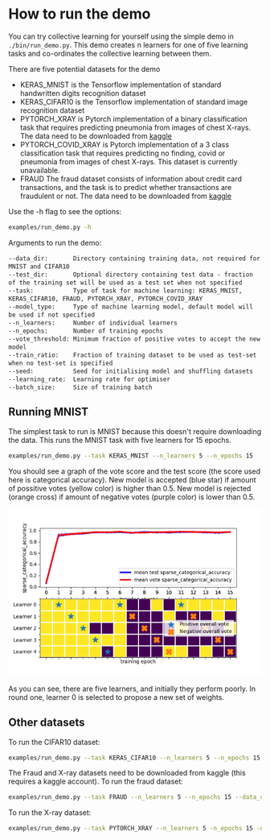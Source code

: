 # How to run the demo

You can try collective learning for yourself using the simple demo in `./bin/run_demo.py`. 
This demo creates n learners for one of five learning tasks and co-ordinates the collective learning between them.

There are five potential datasets for the demo

* KERAS_MNIST is the Tensorflow implementation of standard handwritten digits recognition dataset
* KERAS_CIFAR10 is the Tensorflow implementation of standard image recognition dataset
* PYTORCH_XRAY is Pytorch implementation of a binary classification task that requires predicting pneumonia from images of chest X-rays. 
  The data need to be downloaded from [kaggle](https://www.kaggle.com/paultimothymooney/chest-xray-pneumonia)
* PYTORCH_COVID_XRAY is Pytorch implementation of a 3 class classification task that requires predicting no finding, covid or pneumonia from images of chest X-rays. 
  This dataset is currently unavailable.
* FRAUD The fraud dataset consists of information about credit card transactions, and the task is to predict whether 
  transactions are fraudulent or not. 
  The data need to be downloaded from [kaggle](https://www.kaggle.com/c/ieee-fraud-detection)

Use the -h flag to see the options:
```bash
examples/run_demo.py -h
```

Arguments to run the demo:
```
--data_dir:       Directory containing training data, not required for MNIST and CIFAR10
--test_dir:       Optional directory containing test data - fraction of the training set will be used as a test set when not specified
--task:           Type of task for machine learning: KERAS_MNIST, KERAS_CIFAR10, FRAUD, PYTORCH_XRAY, PYTORCH_COVID_XRAY
--model_type:     Type of machine learning model, default model will be used if not specified
--n_learners:     Number of individual learners
--n_epochs:       Number of training epochs
--vote_threshold: Minimum fraction of positive votes to accept the new model
--train_ratio:    Fraction of training dataset to be used as test-set when no test-set is specified
--seed:           Seed for initialising model and shuffling datasets
--learning_rate:  Learning rate for optimiser
--batch_size:     Size of training batch
```

## Running MNIST
The simplest task to run is MNIST because this doesn't require downloading the data. 
This runs the MNIST task with five learners for 15 epochs.
```bash
examples/run_demo.py --task KERAS_MNIST --n_learners 5 --n_epochs 15
```
You should see a graph of the vote score and the test score (the score used here is categorical accuracy).
New model is accepted (blue star) if amount of possitive votes (yellow color) is higher than 0.5. 
New model is rejected (orange cross) if amount of negative votes (purple color) is lower than 0.5. 

![Alt text](images/mnist_plot.png?raw=true "Collective learning graph")

As you can see, there are five learners, and initially they perform poorly.
In round one, learner 0 is selected to propose a new set of weights.

## Other datasets
To run the CIFAR10 dataset:
```bash
examples/run_demo.py --task KERAS_CIFAR10 --n_learners 5 --n_epochs 15
```
The Fraud and X-ray datasets need to be downloaded from kaggle (this requires a kaggle account).
To run the fraud dataset:
```bash
examples/run_demo.py --task FRAUD --n_learners 5 --n_epochs 15 --data_dir ./data/fraud
```
To run the X-ray dataset:
```bash
examples/run_demo.py --task PYTORCH_XRAY --n_learners 5 -n_epochs 15 -data_dir ./data/xray
```


